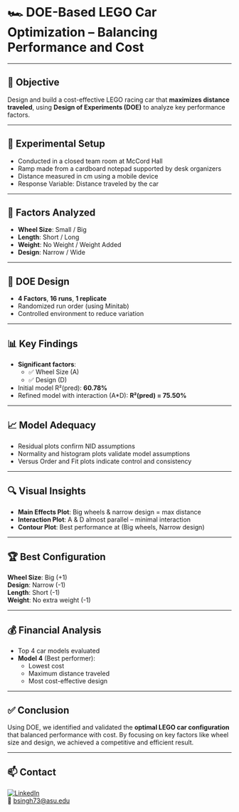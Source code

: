 # 🏎️ DOE-Based LEGO Car Optimization – Balancing Performance and Cost

---

## 🎯 Objective
Design and build a cost-effective LEGO racing car that **maximizes distance traveled**, using **Design of Experiments (DOE)** to analyze key performance factors.

---

## 🧪 Experimental Setup
- Conducted in a closed team room at McCord Hall
- Ramp made from a cardboard notepad supported by desk organizers
- Distance measured in cm using a mobile device
- Response Variable: Distance traveled by the car

---

## 🔧 Factors Analyzed
- **Wheel Size**: Small / Big  
- **Length**: Short / Long  
- **Weight**: No Weight / Weight Added  
- **Design**: Narrow / Wide

---

## 🧬 DOE Design
- **4 Factors**, **16 runs**, **1 replicate**
- Randomized run order (using Minitab)
- Controlled environment to reduce variation

---

## 📊 Key Findings
- **Significant factors**:  
  - ✅ Wheel Size (A)  
  - ✅ Design (D)  
- Initial model R²(pred): **60.78%**
- Refined model with interaction (A*D): **R²(pred) = 75.50%**

---

## 📈 Model Adequacy
- Residual plots confirm NID assumptions
- Normality and histogram plots validate model assumptions
- Versus Order and Fit plots indicate control and consistency

---

## 🔍 Visual Insights
- **Main Effects Plot**: Big wheels & narrow design = max distance  
- **Interaction Plot**: A & D almost parallel – minimal interaction  
- **Contour Plot**: Best performance at (Big wheels, Narrow design)

---

## 🏆 Best Configuration
**Wheel Size**: Big (+1)  
**Design**: Narrow (-1)  
**Length**: Short (-1)  
**Weight**: No extra weight (-1)

---

## 💰 Financial Analysis
- Top 4 car models evaluated
- **Model 4** (Best performer):  
  - Lowest cost  
  - Maximum distance traveled  
  - Most cost-effective design

---

## ✅ Conclusion
Using DOE, we identified and validated the **optimal LEGO car configuration** that balanced performance with cost. By focusing on key factors like wheel size and design, we achieved a competitive and efficient result.

---

## 📫 Contact
[![LinkedIn](https://img.shields.io/badge/LinkedIn-bsingh27-blue)](https://linkedin.com/in/bsingh27)  
📧 [bsingh73@asu.edu](mailto:bsingh73@asu.edu)

